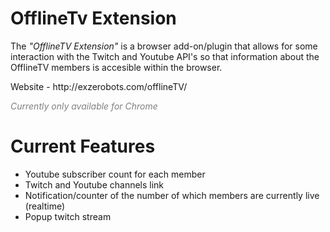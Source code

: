 # OfflineTv Extension
<p> The <i>"OfflineTV Extension"</i> is a browser add-on/plugin that allows for some interaction with the Twitch and Youtube API's so that information about the OfflineTV members is accesible within the browser.</p>
<p> Website - http://exzerobots.com/offlineTV/ </p>
<p> <i> <font color="grey"> Currently only available for Chrome </font> </i> </p>

# Current Features
<ul>
  <li> Youtube subscriber count for each member </li>
  <li> Twitch and Youtube channels link </li>
  <li> Notification/counter of the number of which members are currently live (realtime) </li>
  <li> Popup twitch stream </li>
</ul>

